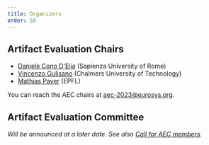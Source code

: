 ```yaml
---
title: Organizers
order: 50
---
```


## Artifact Evaluation Chairs

* [Daniele Cono D'Elia](http://www.diag.uniroma1.it/~delia/) (Sapienza University of Rome)
* [Vincenzo Gulisano](https://vincenzogulisano.com/) (Chalmers University of Technology)
* [Mathias Payer](https://nebelwelt.net/) (EPFL)

You can reach the AEC chairs at [aec-2023@eurosys.org](mailto:aec-2023@eurosys.org).


## Artifact Evaluation Committee

*Will be announced at a later date. See also [Call for AEC members](aec-call).*
